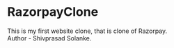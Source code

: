 # RazorpayClone
This is my first website clone, that is clone of Razorpay.
<br>
Author - Shivprasad Solanke.
